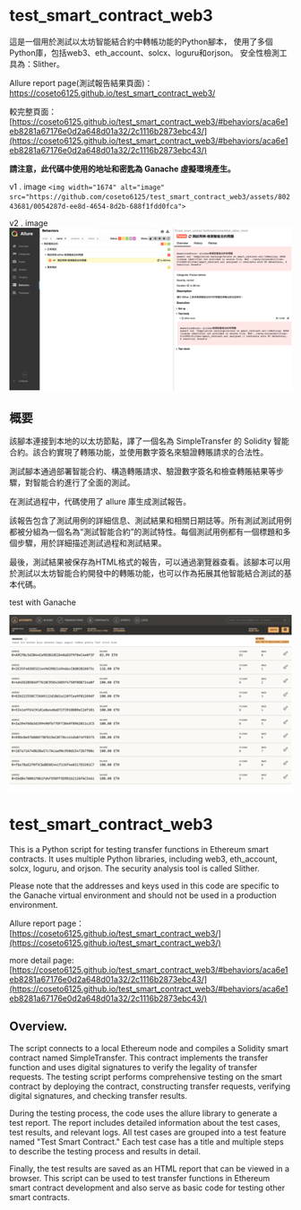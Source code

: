 # test_smart_contract_web3

這是一個用於測試以太坊智能結合約中轉帳功能的Python腳本，
使用了多個Python庫，包括web3、eth_account、solcx、loguru和orjson。
安全性檢測工具為：Slither。

Allure report page(測試報告結果頁面)：[https://coseto6125.github.io/test_smart_contract_web3/
](https://coseto6125.github.io/test_smart_contract_web3/)

較完整頁面：[https://coseto6125.github.io/test_smart_contract_web3/#behaviors/aca6e1eb8281a67176e0d2a648d01a32/2c1116b2873ebc43/](https://coseto6125.github.io/test_smart_contract_web3/#behaviors/aca6e1eb8281a67176e0d2a648d01a32/2c1116b2873ebc43/)

**請注意，此代碼中使用的地址和密匙為 Ganache 虛擬環境產生。**

v1 . image
`<img width="1674" alt="image" src="https://github.com/coseto6125/test_smart_contract_web3/assets/80243681/0054287d-ee8d-4654-8d2b-688f1fdd0fca">`

v2 . image
![1684095218123](image/README/1684095218123.png)

## 概要

該腳本連接到本地的以太坊節點，譯了一個名為 SimpleTransfer 的 Solidity 智能合約。該合約實現了轉賬功能，並使用數字簽名來驗證轉賬請求的合法性。

測試腳本通過部署智能合約、構造轉賬請求、驗證數字簽名和檢查轉賬結果等步驟，對智能合約進行了全面的測試。

在測試過程中，代碼使用了 allure 庫生成測試報告。

該報告包含了測試用例的詳細信息、測試結果和相關日期誌等。所有測試測試用例都被分組為一個名為“測試智能合約”的測試特性。每個測試用例都有一個標題和多個步驟，用於詳細描述測試過程和測試結果。

最後，測試結果被保存為HTML格式的報告，可以通過瀏覽器查看。該腳本可以用於測試以太坊智能合約開發中的轉賬功能，也可以作為拓展其他智能結合測試的基本代碼。

test with Ganache

![1684095831096](image/README/1684095831096.png)

# test_smart_contract_web3

This is a Python script for testing transfer functions in Ethereum smart contracts. It uses multiple Python libraries, including web3, eth_account, solcx, loguru, and orjson.
The security analysis tool is called Slither.

Please note that the addresses and keys used in this code are specific to the Ganache virtual environment and should not be used in a production environment.

Allure report page：[https://coseto6125.github.io/test_smart_contract_web3/](https://coseto6125.github.io/test_smart_contract_web3/)

more detail page: [https://coseto6125.github.io/test_smart_contract_web3/#behaviors/aca6e1eb8281a67176e0d2a648d01a32/2c1116b2873ebc43/](https://coseto6125.github.io/test_smart_contract_web3/#behaviors/aca6e1eb8281a67176e0d2a648d01a32/2c1116b2873ebc43/)

## Overview.

The script connects to a local Ethereum node and compiles a Solidity smart contract named SimpleTransfer. This contract implements the transfer function and uses digital signatures to verify the legality of transfer requests. The testing script performs comprehensive testing on the smart contract by deploying the contract, constructing transfer requests, verifying digital signatures, and checking transfer results.

During the testing process, the code uses the allure library to generate a test report. The report includes detailed information about the test cases, test results, and relevant logs. All test cases are grouped into a test feature named "Test Smart Contract." Each test case has a title and multiple steps to describe the testing process and results in detail.

Finally, the test results are saved as an HTML report that can be viewed in a browser. This script can be used to test transfer functions in Ethereum smart contract development and also serve as basic code for testing other smart contracts.
